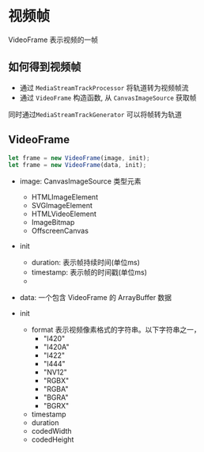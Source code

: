 # 视频帧

VideoFrame 表示视频的一帧

## 如何得到视频帧

- 通过 `MediaStreamTrackProcessor` 将轨道转为视频帧流
- 通过 `VideoFrame` 构造函数, 从 `CanvasImageSource` 获取帧

同时通过`MediaStreamTrackGenerator` 可以将帧转为轨道

## VideoFrame

```js
let frame = new VideoFrame(image, init);
let frame = new VideoFrame(data, init);
```

- image: CanvasImageSource 类型元素
  - HTMLImageElement
  - SVGImageElement
  - HTMLVideoElement
  - ImageBitmap
  - OffscreenCanvas
- init
  - duration: 表示帧持续时间(单位ms)
  - timestamp: 表示帧的时间戳(单位ms)
  - 

- data: 一个包含 VideoFrame 的 ArrayBuffer 数据
- init
  - format 表示视频像素格式的字符串。以下字符串之一，
    - "I420"
    - "I420A"
    - "I422"
    - "I444"
    - "NV12"
    - "RGBX"
    - "RGBA"
    - "BGRA"
    - "BGRX"
  - timestamp
  - duration
  - codedWidth
  - codedHeight
  
